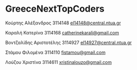 # GreeceNextTopCoders
Κούρτης Αλέξανδρος      3114148 el14148@central.ntua.gr 

Καραλή Κατερίνα         3114168 catherinekarali@gmail.com

Βοντζαλίδης Αριστοτέλης 3114927 el14927@central.ntua.gr

Στάμου Φιλομένα         3114110 fistamou@gmail.com

Λούζου Χριστίνα         3114611 xristinalouzo@gmail.com
